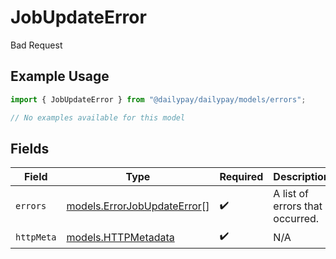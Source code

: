 # JobUpdateError

Bad Request

## Example Usage

```typescript
import { JobUpdateError } from "@dailypay/dailypay/models/errors";

// No examples available for this model
```

## Fields

| Field                                                               | Type                                                                | Required                                                            | Description                                                         |
| ------------------------------------------------------------------- | ------------------------------------------------------------------- | ------------------------------------------------------------------- | ------------------------------------------------------------------- |
| `errors`                                                            | [models.ErrorJobUpdateError](../../models/errorjobupdateerror.md)[] | :heavy_check_mark:                                                  | A list of errors that occurred.                                     |
| `httpMeta`                                                          | [models.HTTPMetadata](../../models/httpmetadata.md)                 | :heavy_check_mark:                                                  | N/A                                                                 |